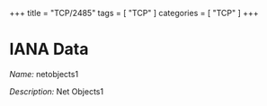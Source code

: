 +++
title = "TCP/2485"
tags = [ "TCP" ]
categories = [ "TCP" ]
+++

# IANA Data

_Name:_ netobjects1

_Description:_ Net Objects1

